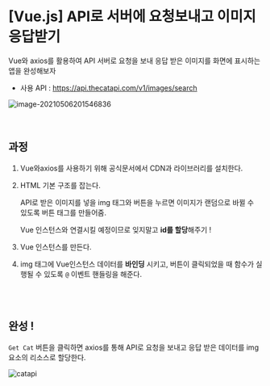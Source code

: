 # [Vue.js] API로 서버에 요청보내고 이미지 응답받기

Vue와 axios를 활용하여 API 서버로 요청을 보내 응답 받은 이미지를 화면에 표시하는 앱을 완성해보자

- 사용 API : https://api.thecatapi.com/v1/images/search

![image-20210506201546836](https://user-images.githubusercontent.com/77573938/117289942-2e551a00-aea8-11eb-8458-05a2468923d5.png)

<br>

## 과정

1. Vue와axios를 사용하기 위해 공식문서에서 CDN과 라이브러리를 설치한다.

2. HTML 기본 구조를 잡는다.

   API로 받은 이미지를 넣을 img 태그와 버튼을 누르면 이미지가 랜덤으로 바뀔 수 있도록 버튼 태그를 만들어줌.

   Vue 인스턴스와 연결시킬 예정이므로 잊지말고 **id를 할당**해주기 !

3. Vue 인스턴스를 만든다.

4. img 태그에 Vue인스턴스 데이터를 **바인딩** 시키고, 버튼이 클릭되었을 때 함수가 실행될 수 있도록 `@` 이벤트 핸들링을 해준다.

<br><br>

## 완성 !

`Get Cat` 버튼을 클릭하면 axios를 통해 API로 요청을 보내고 응답 받은 데이터를 img 요소의 리소스로 할당한다.

![catapi](https://user-images.githubusercontent.com/77573938/117289929-2b5a2980-aea8-11eb-8fc5-93dc5dcb89a0.gif)

